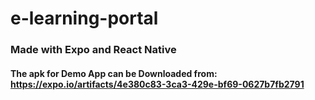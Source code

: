 # e-learning-portal

### Made with Expo and React Native

#### The apk for Demo App can be Downloaded from: https://expo.io/artifacts/4e380c83-3ca3-429e-bf69-0627b7fb2791
